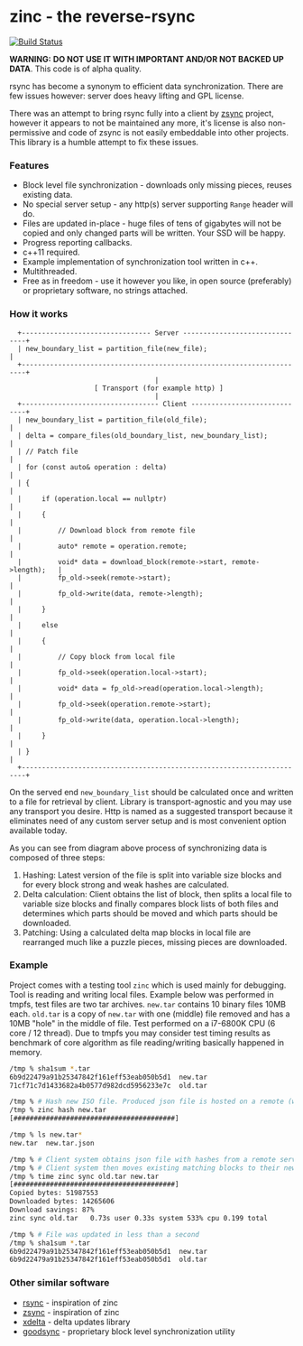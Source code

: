 zinc - the reverse-rsync
========================

[![Build Status](https://travis-ci.org/rokups/zinc.svg?branch=master)](https://travis-ci.org/rokups/zinc)

**WARNING:** **DO NOT USE IT WITH IMPORTANT AND/OR NOT BACKED UP DATA**. This code is of alpha quality.

rsync has become a synonym to efficient data synchronization. There are few issues however: server does heavy lifting
and GPL license.

There was an attempt to bring rsync fully into a client by [zsync](http://zsync.moria.org.uk/) project, however it
appears to not be maintained any more, it's license is also non-permissive and code of zsync is not easily embeddable
into other projects. This library is a humble attempt to fix these issues.

### Features

* Block level file synchronization - downloads only missing pieces, reuses existing data.
* No special server setup - any http(s) server supporting `Range` header will do.
* Files are updated in-place - huge files of tens of gigabytes will not be copied and only changed parts will be written. Your SSD will be happy.
* Progress reporting callbacks.
* c++11 required.
* Example implementation of synchronization tool written in c++.
* Multithreaded.
* Free as in freedom - use it however you like, in open source (preferably) or proprietary software, no strings attached.

### How it works

      +-------------------------------- Server -------------------------------+
      | new_boundary_list = partition_file(new_file);                         |
      +-----------------------------------------------------------------------+
                                        |
                         [ Transport (for example http) ]
                                        |
      +---------------------------------- Client -----------------------------+
      | new_boundary_list = partition_file(old_file);                         |
      | delta = compare_files(old_boundary_list, new_boundary_list);          |
      | // Patch file                                                         |
      | for (const auto& operation : delta)                                   |
      | {                                                                     |
      |     if (operation.local == nullptr)                                   |
      |     {                                                                 |
      |         // Download block from remote file                            |
      |         auto* remote = operation.remote;                              |
      |         void* data = download_block(remote->start, remote->length);   |
      |         fp_old->seek(remote->start);                                  |
      |         fp_old->write(data, remote->length);                          |
      |     }                                                                 |
      |     else                                                              |
      |     {                                                                 |
      |         // Copy block from local file                                 |
      |         fp_old->seek(operation.local->start);                         |
      |         void* data = fp_old->read(operation.local->length);           |
      |         fp_old->seek(operation.remote->start);                        |
      |         fp_old->write(data, operation.local->length);                 |
      |     }                                                                 |
      | }                                                                     |
      +-----------------------------------------------------------------------+

On the served end `new_boundary_list` should be calculated once and written to a file for retrieval by client. Library
is transport-agnostic and you may use any transport you desire. Http is named as a suggested transport because it
eliminates need of any custom server setup and is most convenient option available today.

As you can see from diagram above process of synchronizing data is composed of three steps:

1. Hashing: Latest version of the file is split into variable size blocks and for every block strong and weak hashes are calculated.
2. Delta calculation: Client obtains the list of block, then splits a local file to variable size blocks and finally compares block lists of both files and determines which parts should be moved and which parts should be downloaded.
3. Patching: Using a calculated delta map blocks in local file are rearranged much like a puzzle pieces, missing pieces are downloaded.

### Example

Project comes with a testing tool `zinc` which is used mainly for debugging. Tool is reading and writing local files.
Example below was performed in tmpfs, test files are two tar archives. `new.tar` contains 10 binary files 10MB each.
`old.tar` is a copy of `new.tar` with one (middle) file removed and has a 10MB "hole" in the middle of file. Test 
performed on a i7-6800K CPU (6 core / 12 thread). Due to tmpfs you may consider test timing results as benchmark of core
 algorithm as file reading/writing basically happened in memory.
```sh
/tmp % sha1sum *.tar
6b9d22479a91b25347842f161eff53eab050b5d1  new.tar
71cf71c7d1433682a4b0577d982dcd5956233e7c  old.tar

/tmp % # Hash new ISO file. Produced json file is hosted on a remote (web)server along with the ISO
/tmp % zinc hash new.tar 
[########################################]

/tmp % ls new.tar*
new.tar  new.tar.json

/tmp % # Client system obtains json file with hashes from a remote server and finds different and matching blocks
/tmp % # Client system then moves existing matching blocks to their new locations while downloading missing blocks from remote server
/tmp % time zinc sync old.tar new.tar
[########################################]
Copied bytes: 51987553
Downloaded bytes: 14265606
Download savings: 87%
zinc sync old.tar   0.73s user 0.33s system 533% cpu 0.199 total

/tmp % # File was updated in less than a second
/tmp % sha1sum *.tar
6b9d22479a91b25347842f161eff53eab050b5d1  new.tar
6b9d22479a91b25347842f161eff53eab050b5d1  old.tar
```

### Other similar software
* [rsync](https://rsync.samba.org/) - inspiration of zinc
* [zsync](http://zsync.moria.org.uk/) - inspiration of zinc
* [xdelta](http://xdelta.org/) - delta updates library
* [goodsync](https://www.goodsync.com/) - proprietary block level synchronization utility
